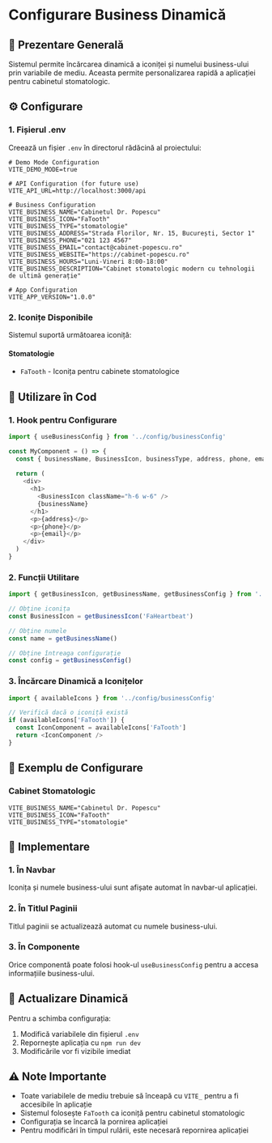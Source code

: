 # Configurare Business Dinamică

## 🎯 Prezentare Generală

Sistemul permite încărcarea dinamică a iconiței și numelui business-ului prin variabile de mediu. Aceasta permite personalizarea rapidă a aplicației pentru cabinetul stomatologic.

## ⚙️ Configurare

### 1. Fișierul .env

Creează un fișier `.env` în directorul rădăcină al proiectului:

```env
# Demo Mode Configuration
VITE_DEMO_MODE=true

# API Configuration (for future use)
VITE_API_URL=http://localhost:3000/api

# Business Configuration
VITE_BUSINESS_NAME="Cabinetul Dr. Popescu"
VITE_BUSINESS_ICON="FaTooth"
VITE_BUSINESS_TYPE="stomatologie"
VITE_BUSINESS_ADDRESS="Strada Florilor, Nr. 15, București, Sector 1"
VITE_BUSINESS_PHONE="021 123 4567"
VITE_BUSINESS_EMAIL="contact@cabinet-popescu.ro"
VITE_BUSINESS_WEBSITE="https://cabinet-popescu.ro"
VITE_BUSINESS_HOURS="Luni-Vineri 8:00-18:00"
VITE_BUSINESS_DESCRIPTION="Cabinet stomatologic modern cu tehnologii de ultimă generație"

# App Configuration
VITE_APP_VERSION="1.0.0"
```

### 2. Iconițe Disponibile

Sistemul suportă următoarea iconiță:

#### Stomatologie
- `FaTooth` - Iconița pentru cabinete stomatologice

## 🔧 Utilizare în Cod

### 1. Hook pentru Configurare

```javascript
import { useBusinessConfig } from '../config/businessConfig'

const MyComponent = () => {
  const { businessName, BusinessIcon, businessType, address, phone, email } = useBusinessConfig()
  
  return (
    <div>
      <h1>
        <BusinessIcon className="h-6 w-6" />
        {businessName}
      </h1>
      <p>{address}</p>
      <p>{phone}</p>
      <p>{email}</p>
    </div>
  )
}
```

### 2. Funcții Utilitare

```javascript
import { getBusinessIcon, getBusinessName, getBusinessConfig } from '../config/businessConfig'

// Obține iconița
const BusinessIcon = getBusinessIcon('FaHeartbeat')

// Obține numele
const name = getBusinessName()

// Obține întreaga configurație
const config = getBusinessConfig()
```

### 3. Încărcare Dinamică a Iconițelor

```javascript
import { availableIcons } from '../config/businessConfig'

// Verifică dacă o iconiță există
if (availableIcons['FaTooth']) {
  const IconComponent = availableIcons['FaTooth']
  return <IconComponent />
}
```

## 📱 Exemplu de Configurare

### Cabinet Stomatologic
```env
VITE_BUSINESS_NAME="Cabinetul Dr. Popescu"
VITE_BUSINESS_ICON="FaTooth"
VITE_BUSINESS_TYPE="stomatologie"
```

## 🚀 Implementare

### 1. În Navbar
Iconița și numele business-ului sunt afișate automat în navbar-ul aplicației.

### 2. În Titlul Paginii
Titlul paginii se actualizează automat cu numele business-ului.

### 3. În Componente
Orice componentă poate folosi hook-ul `useBusinessConfig` pentru a accesa informațiile business-ului.

## 🔄 Actualizare Dinamică

Pentru a schimba configurația:

1. Modifică variabilele din fișierul `.env`
2. Repornește aplicația cu `npm run dev`
3. Modificările vor fi vizibile imediat

## ⚠️ Note Importante

- Toate variabilele de mediu trebuie să înceapă cu `VITE_` pentru a fi accesibile în aplicație
- Sistemul folosește `FaTooth` ca iconiță pentru cabinetul stomatologic
- Configurația se încarcă la pornirea aplicației
- Pentru modificări în timpul rulării, este necesară repornirea aplicației
